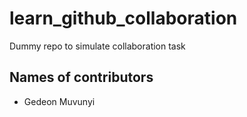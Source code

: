 # learn_github_collaboration

Dummy repo to simulate collaboration task

## Names of contributors
- Gedeon Muvunyi
